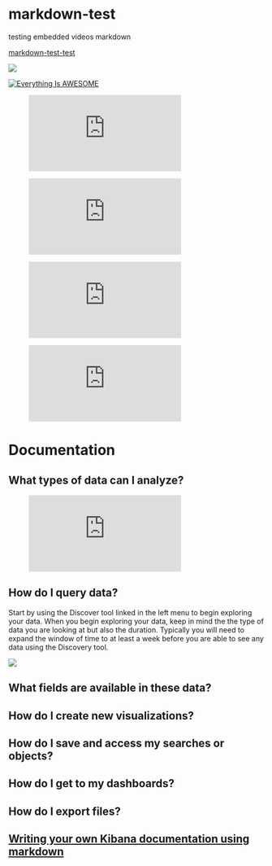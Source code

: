 # markdown-test
testing embedded videos markdown

[markdown-test-test](#Writing-your-own-Kibana-documentation-using-markdown)

[![](http://img.youtube.com/vi/BacBQiTonzU/0.jpg)](http://www.youtube.com/watch?v=BacBQiTonzU "")

[![Everything Is AWESOME](http://i.imgur.com/Ot5DWAW.png)](https://youtu.be/StTqXEQ2l-Y?t=35s "Everything Is AWESOME")


<!-- blank line -->
<figure class="video_container">
  <iframe src="https://www.youtube.com/embed/enMumwvLAug" frameborder="0" allowfullscreen="true"> </iframe>
</figure>
<!-- blank line -->


<!-- blank line -->
<figure class="video_container">
  <iframe src="https://drive.google.com/file/d/0B6m34D8cFdpMZndKTlBRU0tmczg/preview" frameborder="0" allowfullscreen="true"> </iframe>
</figure>

<figure class="video_container">
  <iframe src="https://drive.google.com/file/d/0B6m34D8cFdpMZndKTlBRU0tmczg/preview" frameborder="0" allowfullscreen="true"> </iframe>
</figure>

<figure class="video_container">
  <iframe src="https://drive.google.com/file/d/0B6m34D8cFdpMZndKTlBRU0tmczg/preview" frameborder="0" allowfullscreen="true"> </iframe>
</figure>
<!-- blank line -->



# Documentation

## What types of data can I analyze?


<!-- blank line -->
<figure class="video_container">
  <iframe src="https://www.youtube.com/embed/enMumwvLAug" frameborder="0" allowfullscreen="true"> </iframe>
</figure>
<!-- blank line -->

## How do I query data?
Start by using the Discover tool linked in the left menu to begin exploring your data. When you begin exploring your data, keep in mind the the type of data you are looking at but also the duration. Typically you will need to expand the window of time to at least a week before you are able to see any data using the Discovery tool.

[![](http://img.youtube.com/vi/BacBQiTonzU/0.jpg)](http://www.youtube.com/watch?v=BacBQiTonzU "")

## What fields are available in these data?

## How do I create new visualizations?

## How do I save and access my searches or objects?

## How do I get to my dashboards?

## How do I export files?

## [Writing your own Kibana documentation using markdown](https://help.github.com/en/articles/basic-writing-and-formatting-syntax#links)
